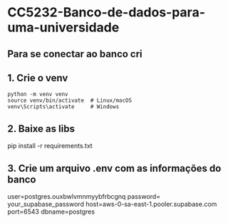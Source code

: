 # CC5232-Banco-de-dados-para-uma-universidade


## Para se conectar ao banco cri


## 1. Crie o venv

```
python -m venv venv
source venv/bin/activate  # Linux/macOS
venv\Scripts\activate     # Windows
```

## 2. Baixe as libs
pip install -r requirements.txt

## 3. Crie um arquivo .env com as informações do banco 

user=postgres.ouxbwlvmnmyybfrbcgnq 
password= your_supabase_password
host=aws-0-sa-east-1.pooler.supabase.com
port=6543
dbname=postgres